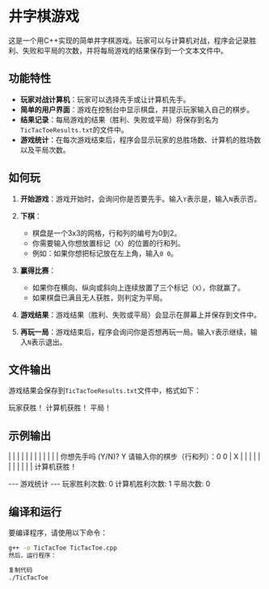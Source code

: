 
# 井字棋游戏

这是一个用C++实现的简单井字棋游戏。玩家可以与计算机对战，程序会记录胜利、失败和平局的次数，并将每局游戏的结果保存到一个文本文件中。

## 功能特性

- **玩家对战计算机**：玩家可以选择先手或让计算机先手。
- **简单的用户界面**：游戏在控制台中显示棋盘，并提示玩家输入自己的棋步。
- **结果记录**：每局游戏的结果（胜利、失败或平局）将保存到名为`TicTacToeResults.txt`的文件中。
- **游戏统计**：在每次游戏结束后，程序会显示玩家的总胜场数、计算机的胜场数以及平局次数。

## 如何玩

1. **开始游戏**：游戏开始时，会询问你是否要先手。输入`Y`表示是，输入`N`表示否。

2. **下棋**： 
   - 棋盘是一个3x3的网格，行和列的编号为0到2。
   - 你需要输入你想放置标记（`X`）的位置的行和列。
   - 例如：如果你想把标记放在左上角，输入`0 0`。

3. **赢得比赛**：
   - 如果你在横向、纵向或斜向上连续放置了三个标记（`X`），你就赢了。
   - 如果棋盘已满且无人获胜，则判定为平局。

4. **游戏结果**：游戏结果（胜利、失败或平局）会显示在屏幕上并保存到文件中。

5. **再玩一局**：游戏结束后，程序会询问你是否想再玩一局。输入`Y`表示继续，输入`N`表示退出。

## 文件输出

游戏结果会保存到`TicTacToeResults.txt`文件中，格式如下：

玩家获胜！
计算机获胜！
平局！



## 示例输出

| | | |
| | | |
| | | |
你想先手吗 (Y/N)? Y
请输入你的棋步（行和列）：0 0
| X | | |
| | | |
| | | |
计算机获胜！

--- 游戏统计 ---
玩家胜利次数: 0
计算机胜利次数: 1
平局次数: 0


## 编译和运行

要编译程序，请使用以下命令：

```bash
g++ -o TicTacToe TicTacToe.cpp
然后，运行程序：

复制代码
./TicTacToe